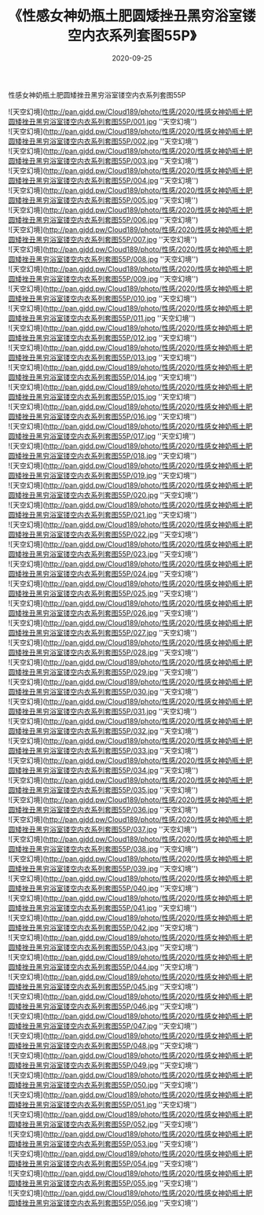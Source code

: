 ﻿---
layout: post
title:  《性感女神奶瓶土肥圆矮挫丑黑穷浴室镂空内衣系列套图55P》
date:   2020-09-25
img: http://pan.gjdd.pw/Cloud189/photo/性感/2020/性感女神奶瓶土肥圆矮挫丑黑穷浴室镂空内衣系列套图55P/000.jpg
categories: [美女, 性感, 泳衣]
---

性感女神奶瓶土肥圆矮挫丑黑穷浴室镂空内衣系列套图55P



![天空幻境](http://pan.gjdd.pw/Cloud189/photo/性感/2020/性感女神奶瓶土肥圆矮挫丑黑穷浴室镂空内衣系列套图55P/001.jpg ''天空幻境'') <br>
![天空幻境](http://pan.gjdd.pw/Cloud189/photo/性感/2020/性感女神奶瓶土肥圆矮挫丑黑穷浴室镂空内衣系列套图55P/002.jpg ''天空幻境'') <br>
![天空幻境](http://pan.gjdd.pw/Cloud189/photo/性感/2020/性感女神奶瓶土肥圆矮挫丑黑穷浴室镂空内衣系列套图55P/003.jpg ''天空幻境'') <br>
![天空幻境](http://pan.gjdd.pw/Cloud189/photo/性感/2020/性感女神奶瓶土肥圆矮挫丑黑穷浴室镂空内衣系列套图55P/004.jpg ''天空幻境'') <br>
![天空幻境](http://pan.gjdd.pw/Cloud189/photo/性感/2020/性感女神奶瓶土肥圆矮挫丑黑穷浴室镂空内衣系列套图55P/005.jpg ''天空幻境'') <br>
![天空幻境](http://pan.gjdd.pw/Cloud189/photo/性感/2020/性感女神奶瓶土肥圆矮挫丑黑穷浴室镂空内衣系列套图55P/006.jpg ''天空幻境'') <br>
![天空幻境](http://pan.gjdd.pw/Cloud189/photo/性感/2020/性感女神奶瓶土肥圆矮挫丑黑穷浴室镂空内衣系列套图55P/007.jpg ''天空幻境'') <br>
![天空幻境](http://pan.gjdd.pw/Cloud189/photo/性感/2020/性感女神奶瓶土肥圆矮挫丑黑穷浴室镂空内衣系列套图55P/008.jpg ''天空幻境'') <br>
![天空幻境](http://pan.gjdd.pw/Cloud189/photo/性感/2020/性感女神奶瓶土肥圆矮挫丑黑穷浴室镂空内衣系列套图55P/009.jpg ''天空幻境'') <br>
![天空幻境](http://pan.gjdd.pw/Cloud189/photo/性感/2020/性感女神奶瓶土肥圆矮挫丑黑穷浴室镂空内衣系列套图55P/010.jpg ''天空幻境'') <br>
![天空幻境](http://pan.gjdd.pw/Cloud189/photo/性感/2020/性感女神奶瓶土肥圆矮挫丑黑穷浴室镂空内衣系列套图55P/011.jpg ''天空幻境'') <br>
![天空幻境](http://pan.gjdd.pw/Cloud189/photo/性感/2020/性感女神奶瓶土肥圆矮挫丑黑穷浴室镂空内衣系列套图55P/012.jpg ''天空幻境'') <br>
![天空幻境](http://pan.gjdd.pw/Cloud189/photo/性感/2020/性感女神奶瓶土肥圆矮挫丑黑穷浴室镂空内衣系列套图55P/013.jpg ''天空幻境'') <br>
![天空幻境](http://pan.gjdd.pw/Cloud189/photo/性感/2020/性感女神奶瓶土肥圆矮挫丑黑穷浴室镂空内衣系列套图55P/014.jpg ''天空幻境'') <br>
![天空幻境](http://pan.gjdd.pw/Cloud189/photo/性感/2020/性感女神奶瓶土肥圆矮挫丑黑穷浴室镂空内衣系列套图55P/015.jpg ''天空幻境'') <br>
![天空幻境](http://pan.gjdd.pw/Cloud189/photo/性感/2020/性感女神奶瓶土肥圆矮挫丑黑穷浴室镂空内衣系列套图55P/016.jpg ''天空幻境'') <br>
![天空幻境](http://pan.gjdd.pw/Cloud189/photo/性感/2020/性感女神奶瓶土肥圆矮挫丑黑穷浴室镂空内衣系列套图55P/017.jpg ''天空幻境'') <br>
![天空幻境](http://pan.gjdd.pw/Cloud189/photo/性感/2020/性感女神奶瓶土肥圆矮挫丑黑穷浴室镂空内衣系列套图55P/018.jpg ''天空幻境'') <br>
![天空幻境](http://pan.gjdd.pw/Cloud189/photo/性感/2020/性感女神奶瓶土肥圆矮挫丑黑穷浴室镂空内衣系列套图55P/019.jpg ''天空幻境'') <br>
![天空幻境](http://pan.gjdd.pw/Cloud189/photo/性感/2020/性感女神奶瓶土肥圆矮挫丑黑穷浴室镂空内衣系列套图55P/020.jpg ''天空幻境'') <br>
![天空幻境](http://pan.gjdd.pw/Cloud189/photo/性感/2020/性感女神奶瓶土肥圆矮挫丑黑穷浴室镂空内衣系列套图55P/021.jpg ''天空幻境'') <br>
![天空幻境](http://pan.gjdd.pw/Cloud189/photo/性感/2020/性感女神奶瓶土肥圆矮挫丑黑穷浴室镂空内衣系列套图55P/022.jpg ''天空幻境'') <br>
![天空幻境](http://pan.gjdd.pw/Cloud189/photo/性感/2020/性感女神奶瓶土肥圆矮挫丑黑穷浴室镂空内衣系列套图55P/023.jpg ''天空幻境'') <br>
![天空幻境](http://pan.gjdd.pw/Cloud189/photo/性感/2020/性感女神奶瓶土肥圆矮挫丑黑穷浴室镂空内衣系列套图55P/024.jpg ''天空幻境'') <br>
![天空幻境](http://pan.gjdd.pw/Cloud189/photo/性感/2020/性感女神奶瓶土肥圆矮挫丑黑穷浴室镂空内衣系列套图55P/025.jpg ''天空幻境'') <br>
![天空幻境](http://pan.gjdd.pw/Cloud189/photo/性感/2020/性感女神奶瓶土肥圆矮挫丑黑穷浴室镂空内衣系列套图55P/026.jpg ''天空幻境'') <br>
![天空幻境](http://pan.gjdd.pw/Cloud189/photo/性感/2020/性感女神奶瓶土肥圆矮挫丑黑穷浴室镂空内衣系列套图55P/027.jpg ''天空幻境'') <br>
![天空幻境](http://pan.gjdd.pw/Cloud189/photo/性感/2020/性感女神奶瓶土肥圆矮挫丑黑穷浴室镂空内衣系列套图55P/028.jpg ''天空幻境'') <br>
![天空幻境](http://pan.gjdd.pw/Cloud189/photo/性感/2020/性感女神奶瓶土肥圆矮挫丑黑穷浴室镂空内衣系列套图55P/029.jpg ''天空幻境'') <br>
![天空幻境](http://pan.gjdd.pw/Cloud189/photo/性感/2020/性感女神奶瓶土肥圆矮挫丑黑穷浴室镂空内衣系列套图55P/030.jpg ''天空幻境'') <br>
![天空幻境](http://pan.gjdd.pw/Cloud189/photo/性感/2020/性感女神奶瓶土肥圆矮挫丑黑穷浴室镂空内衣系列套图55P/031.jpg ''天空幻境'') <br>
![天空幻境](http://pan.gjdd.pw/Cloud189/photo/性感/2020/性感女神奶瓶土肥圆矮挫丑黑穷浴室镂空内衣系列套图55P/032.jpg ''天空幻境'') <br>
![天空幻境](http://pan.gjdd.pw/Cloud189/photo/性感/2020/性感女神奶瓶土肥圆矮挫丑黑穷浴室镂空内衣系列套图55P/033.jpg ''天空幻境'') <br>
![天空幻境](http://pan.gjdd.pw/Cloud189/photo/性感/2020/性感女神奶瓶土肥圆矮挫丑黑穷浴室镂空内衣系列套图55P/034.jpg ''天空幻境'') <br>
![天空幻境](http://pan.gjdd.pw/Cloud189/photo/性感/2020/性感女神奶瓶土肥圆矮挫丑黑穷浴室镂空内衣系列套图55P/035.jpg ''天空幻境'') <br>
![天空幻境](http://pan.gjdd.pw/Cloud189/photo/性感/2020/性感女神奶瓶土肥圆矮挫丑黑穷浴室镂空内衣系列套图55P/036.jpg ''天空幻境'') <br>
![天空幻境](http://pan.gjdd.pw/Cloud189/photo/性感/2020/性感女神奶瓶土肥圆矮挫丑黑穷浴室镂空内衣系列套图55P/037.jpg ''天空幻境'') <br>
![天空幻境](http://pan.gjdd.pw/Cloud189/photo/性感/2020/性感女神奶瓶土肥圆矮挫丑黑穷浴室镂空内衣系列套图55P/038.jpg ''天空幻境'') <br>
![天空幻境](http://pan.gjdd.pw/Cloud189/photo/性感/2020/性感女神奶瓶土肥圆矮挫丑黑穷浴室镂空内衣系列套图55P/039.jpg ''天空幻境'') <br>
![天空幻境](http://pan.gjdd.pw/Cloud189/photo/性感/2020/性感女神奶瓶土肥圆矮挫丑黑穷浴室镂空内衣系列套图55P/040.jpg ''天空幻境'') <br>
![天空幻境](http://pan.gjdd.pw/Cloud189/photo/性感/2020/性感女神奶瓶土肥圆矮挫丑黑穷浴室镂空内衣系列套图55P/041.jpg ''天空幻境'') <br>
![天空幻境](http://pan.gjdd.pw/Cloud189/photo/性感/2020/性感女神奶瓶土肥圆矮挫丑黑穷浴室镂空内衣系列套图55P/042.jpg ''天空幻境'') <br>
![天空幻境](http://pan.gjdd.pw/Cloud189/photo/性感/2020/性感女神奶瓶土肥圆矮挫丑黑穷浴室镂空内衣系列套图55P/043.jpg ''天空幻境'') <br>
![天空幻境](http://pan.gjdd.pw/Cloud189/photo/性感/2020/性感女神奶瓶土肥圆矮挫丑黑穷浴室镂空内衣系列套图55P/044.jpg ''天空幻境'') <br>
![天空幻境](http://pan.gjdd.pw/Cloud189/photo/性感/2020/性感女神奶瓶土肥圆矮挫丑黑穷浴室镂空内衣系列套图55P/045.jpg ''天空幻境'') <br>
![天空幻境](http://pan.gjdd.pw/Cloud189/photo/性感/2020/性感女神奶瓶土肥圆矮挫丑黑穷浴室镂空内衣系列套图55P/046.jpg ''天空幻境'') <br>
![天空幻境](http://pan.gjdd.pw/Cloud189/photo/性感/2020/性感女神奶瓶土肥圆矮挫丑黑穷浴室镂空内衣系列套图55P/047.jpg ''天空幻境'') <br>
![天空幻境](http://pan.gjdd.pw/Cloud189/photo/性感/2020/性感女神奶瓶土肥圆矮挫丑黑穷浴室镂空内衣系列套图55P/048.jpg ''天空幻境'') <br>
![天空幻境](http://pan.gjdd.pw/Cloud189/photo/性感/2020/性感女神奶瓶土肥圆矮挫丑黑穷浴室镂空内衣系列套图55P/049.jpg ''天空幻境'') <br>
![天空幻境](http://pan.gjdd.pw/Cloud189/photo/性感/2020/性感女神奶瓶土肥圆矮挫丑黑穷浴室镂空内衣系列套图55P/050.jpg ''天空幻境'') <br>
![天空幻境](http://pan.gjdd.pw/Cloud189/photo/性感/2020/性感女神奶瓶土肥圆矮挫丑黑穷浴室镂空内衣系列套图55P/051.jpg ''天空幻境'') <br>
![天空幻境](http://pan.gjdd.pw/Cloud189/photo/性感/2020/性感女神奶瓶土肥圆矮挫丑黑穷浴室镂空内衣系列套图55P/052.jpg ''天空幻境'') <br>
![天空幻境](http://pan.gjdd.pw/Cloud189/photo/性感/2020/性感女神奶瓶土肥圆矮挫丑黑穷浴室镂空内衣系列套图55P/053.jpg ''天空幻境'') <br>
![天空幻境](http://pan.gjdd.pw/Cloud189/photo/性感/2020/性感女神奶瓶土肥圆矮挫丑黑穷浴室镂空内衣系列套图55P/054.jpg ''天空幻境'') <br>
![天空幻境](http://pan.gjdd.pw/Cloud189/photo/性感/2020/性感女神奶瓶土肥圆矮挫丑黑穷浴室镂空内衣系列套图55P/055.jpg ''天空幻境'') <br>
![天空幻境](http://pan.gjdd.pw/Cloud189/photo/性感/2020/性感女神奶瓶土肥圆矮挫丑黑穷浴室镂空内衣系列套图55P/056.jpg ''天空幻境'') <br>
